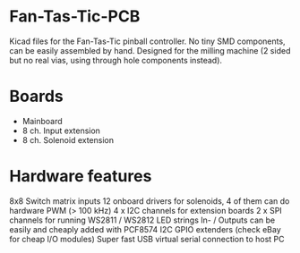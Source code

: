 # Fan-Tas-Tic-PCB
Kicad files for the Fan-Tas-Tic pinball controller.
No tiny SMD components, can be easily assembled by hand.
Designed for the milling machine (2 sided but no real vias, using through hole components instead).

# Boards

 * Mainboard
 * 8 ch. Input extension
 * 8 ch. Solenoid extension
 
# Hardware features

8x8 Switch matrix inputs
12 onboard drivers for solenoids, 4 of them can do hardware PWM (> 100 kHz)
4 x I2C channels for extension boards
2 x SPI channels for running WS2811 / WS2812 LED strings
In- / Outputs can be easily and cheaply added with PCF8574 I2C GPIO extenders (check eBay for cheap I/O modules)
Super fast USB virtual serial connection to host PC

